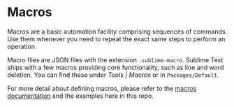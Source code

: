 # Macros
Macros are a basic automation facility comprising sequences of commands. Use them whenever you need to repeat the exact same steps to perform an operation.

Macro files are JSON files with the extension `.sublime-macro`. Sublime Text ships with a few macros providing core functionality, such as line and word deletion. You can find these under *Tools | Macros* or in `Packages/Default`.

For more detail about defining macros, please refer to the [macros documentation](http://docs.sublimetext.info/en/latest/extensibility/macros.html) and the examples here in this repo.

